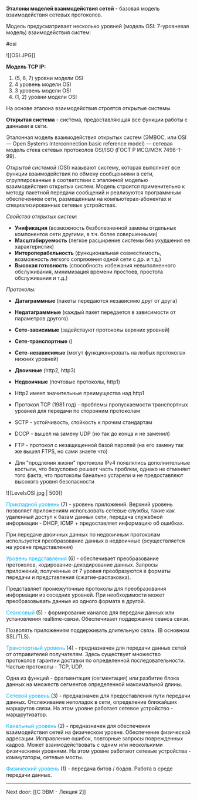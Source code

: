 **Эталоны моделей взаимодействия сетей** - базовая модель взаимодействия сетевых протоколов.

Модель предусматривает несколько уровней (модель OSI: 7-уровневая модель) взаимодействия систем:

#osi

![[OSI.JPG]]

**Модель TCP IP:**
1. (5, 6, 7) уровни модели OSI
2. 4 уровень модели OSI
3. 3 уровень модели OSI
4. (1, 2) уровни модели OSI

На основе эталона взаимодействия строятся открытые системы.

**Открытая система** - система, предоставляющая все функции работы с данными в сети.

Эталонная модель взаимодействия открытых систем (ЭМВОС, или OSI — Open Systems Interconnection basic reference model) — сетевая модель стека сетевых протоколов OSI/ISO (ГОСТ Р ИСО/МЭК 7498-1-99).

*Открытой системой* (OSI) называют систему, которая выполняет все функции взаимодействия по обмену сообщениями в сети, сгруппированные в соответствии с эталонной моделью взаимодействия открытых систем. Модель строится применительно к методу пакетной передачи сообщений и реализуются программным обеспечением сети, размещенным на компьютерах-абонентах и специализированных сетевых устройствах.

*Свойства открытых систем:*
- **Унификация** (возможность безболезненной замены отдельных компонентов сети другими, в т.ч. более совершенными)
- **Масштабируемость** (легкое расширение системы без ухудшения ее характеристик)
- **Интероперабельность** (функциональная совместимость, возможность легкого сопряжения одной сети с др. и т.д.)
- **Высокая готовность** (способность избежания невыполненного обслуживания, минимизация времени простоев, простота обслуживания и т.д.)

*Протоколы:*
- **Датаграммные** (пакеты передаются независимо друг от друга)
- **Недатаграммные** (каждый пакет передается в зависимости от параметров другого)

- **Сете-зависимые** (задействуют протоколы верхних уровней)
- **Сете-транспортные** ()
- **Сете-независимые** (могут функционировать на любых протоколах нижних уровней)

- **Двоичные** (http2, http3)
- **Недвоичные** (почтовые протоколы, http1)

- Http2 имеет значительные преимущества над http1
- Протокол TCP (1981 год) - проблемы пропускаемости транспортных уровней для передачи по сторонним протоколам
- SCTP - устойчивость, стойкость к прочим стандартам
- DCCP - вышел на замену UDP (но так до конца и не заменил)
- FTP - протокол с незащищенной базой паролей (на его замену так же вышел FTPS, но сами знаете что)
- Для "продления жизни" протокола IPv4 появлялись дополнительные костыли, что безусловно решает часть проблем, однако не отменяет того факта, что протоколы банально устарели и не предоставляют высокого уровня безопасности

![[LevelsOSI.jpg | 500]]

<font style="color:#03b1fc" >Прикладной уровень</font> (7) - уровень приложений. Верхний уровень позволяет приложениям использовать сетевые службы, такие как удаленный доступ к базам данных сети, передача служебной информации - DHCP, ICMP + предоставляет информацию об ошибках.

При передаче двоичных данных по недвоичным протоколам используется преобразование данных в недвоичные (осуществляется на уровне представления)

<font style="color:#03b1fc" >Уровень представления </font> (6) - обеспечивает преобразование протоколов, кодирование-декодирование данных. Запросы приложений, полученные от 7 уровня преобразуются в форматы передачи и представления (сжатие-распаковка).

Представляет промежуточные протоколы для преобразования информации из соседних уровней. При необходимости может преобразовывать данные из одного формата в другой.

<font style="color:#03b1fc" >Сеансовый</font> (5) - формирование каналов для передачи данных или установления realtime-связи. Обеспечивает поддержание сеанса связи.

Позволять приложениям поддерживать длительную связь. (В основном SSL/TLS).

<font style="color:#03b1fc" >Транспортный уровень</font> (4) - предназначен для передачи данных сетей от отправителей получателям. Здесь существует множество протоколов гарантии доставки по определенной последовательности. Частые протоколы - TCP, UDP.

Одна из функций - фрагментация (сегментация) или разбитие блока данных на множеств сегментов определенной максимальной длины.

<font style="color:#03b1fc" >Сетевой уровень</font> (3) - предназначен для предоставления пути передачи данных. Отслеживание неполадок в сети, определение ближайших маршрутов связи. На этом уровне работает сетевое устройство - маршрутизатор.

<font style="color:#03b1fc" >Канальный уровень</font> (2) - предназначен для обеспечения взаимодействия сетей на физическом уровне. Обеспечение физической адресации. Исправление ошибок, повторные запросы поврежденных кадров. Может взаимодействовать с одним или несколькими физическими уровнями. На этом уровне работают сетевые устройства - коммутаторы, сетевые мосты.

<font style="color:#03b1fc" >Физический уровень</font> (1) - передача битов / бодов. Работа в среде передачи данных.

---

Next door: [[С ЭВМ - Лекция 2]]